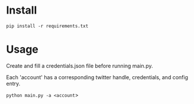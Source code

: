# Install

`pip install -r requirements.txt`


# Usage

Create and fill a credentials.json file before running main.py.

Each 'account' has a corresponding twitter handle, credentials, and config entry. 

`python main.py -a <account`>